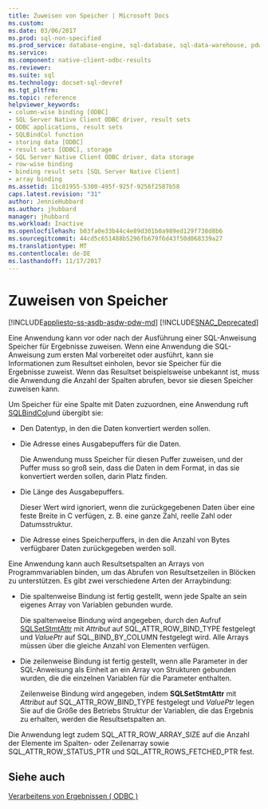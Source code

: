 ```yaml
---
title: Zuweisen von Speicher | Microsoft Docs
ms.custom: 
ms.date: 03/06/2017
ms.prod: sql-non-specified
ms.prod_service: database-engine, sql-database, sql-data-warehouse, pdw
ms.service: 
ms.component: native-client-odbc-results
ms.reviewer: 
ms.suite: sql
ms.technology: docset-sql-devref
ms.tgt_pltfrm: 
ms.topic: reference
helpviewer_keywords:
- column-wise binding [ODBC]
- SQL Server Native Client ODBC driver, result sets
- ODBC applications, result sets
- SQLBindCol function
- storing data [ODBC]
- result sets [ODBC], storage
- SQL Server Native Client ODBC driver, data storage
- row-wise binding
- binding result sets [SQL Server Native Client]
- array binding
ms.assetid: 11c81955-5300-495f-925f-9256f2587b58
caps.latest.revision: "31"
author: JennieHubbard
ms.author: jhubbard
manager: jhubbard
ms.workload: Inactive
ms.openlocfilehash: b03fa0e33b44c4e89d301b0a989ed129f738d8b6
ms.sourcegitcommit: 44cd5c651488b5296fb679f6d43f50d068339a27
ms.translationtype: MT
ms.contentlocale: de-DE
ms.lasthandoff: 11/17/2017
---
```

# <a name="assigning-storage"></a>Zuweisen von Speicher
[!INCLUDE[appliesto-ss-asdb-asdw-pdw-md](../../includes/appliesto-ss-asdb-asdw-pdw-md.md)]
[!INCLUDE[SNAC_Deprecated](../../includes/snac-deprecated.md)]

  Eine Anwendung kann vor oder nach der Ausführung einer SQL-Anweisung Speicher für Ergebnisse zuweisen. Wenn eine Anwendung die SQL-Anweisung zum ersten Mal vorbereitet oder ausführt, kann sie Informationen zum Resultset einholen, bevor sie Speicher für die Ergebnisse zuweist. Wenn das Resultset beispielsweise unbekannt ist, muss die Anwendung die Anzahl der Spalten abrufen, bevor sie diesen Speicher zuweisen kann.  
  
 Um Speicher für eine Spalte mit Daten zuzuordnen, eine Anwendung ruft [SQLBindCol](../../relational-databases/native-client-odbc-api/sqlbindcol.md)und übergibt sie:  
  
-   Den Datentyp, in den die Daten konvertiert werden sollen.  
  
-   Die Adresse eines Ausgabepuffers für die Daten.  
  
     Die Anwendung muss Speicher für diesen Puffer zuweisen, und der Puffer muss so groß sein, dass die Daten in dem Format, in das sie konvertiert werden sollen, darin Platz finden.  
  
-   Die Länge des Ausgabepuffers.  
  
     Dieser Wert wird ignoriert, wenn die zurückgegebenen Daten über eine feste Breite in C verfügen, z. B. eine ganze Zahl, reelle Zahl oder Datumsstruktur.  
  
-   Die Adresse eines Speicherpuffers, in den die Anzahl von Bytes verfügbarer Daten zurückgegeben werden soll.  
  
 Eine Anwendung kann auch Resultsetspalten an Arrays von Programmvariablen binden, um das Abrufen von Resultsetzeilen in Blöcken zu unterstützen. Es gibt zwei verschiedene Arten der Arraybindung:  
  
-   Die spaltenweise Bindung ist fertig gestellt, wenn jede Spalte an sein eigenes Array von Variablen gebunden wurde.  
  
     Die spaltenweise Bindung wird angegeben, durch den Aufruf [SQLSetStmtAttr](../../relational-databases/native-client-odbc-api/sqlsetstmtattr.md) mit *Attribut* auf SQL_ATTR_ROW_BIND_TYPE festgelegt und *ValuePtr* auf SQL_BIND_BY_COLUMN festgelegt wird. Alle Arrays müssen über die gleiche Anzahl von Elementen verfügen.  
  
-   Die zeilenweise Bindung ist fertig gestellt, wenn alle Parameter in der SQL-Anweisung als Einheit an ein Array von Strukturen gebunden wurden, die die einzelnen Variablen für die Parameter enthalten.  
  
     Zeilenweise Bindung wird angegeben, indem **SQLSetStmtAttr** mit *Attribut* auf SQL_ATTR_ROW_BIND_TYPE festgelegt und *ValuePtr* legen Sie auf die Größe des Betriebs Struktur der Variablen, die das Ergebnis zu erhalten, werden die Resultsetspalten an.  
  
 Die Anwendung legt zudem SQL_ATTR_ROW_ARRAY_SIZE auf die Anzahl der Elemente im Spalten- oder Zeilenarray sowie SQL_ATTR_ROW_STATUS_PTR und SQL_ATTR_ROWS_FETCHED_PTR fest.  
  
## <a name="see-also"></a>Siehe auch  
 [Verarbeitens von Ergebnissen &#40; ODBC &#41;](../../relational-databases/native-client-odbc-results/processing-results-odbc.md)  
  
  

